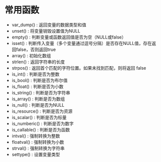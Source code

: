 # 常用函数

- var_dump() : 返回变量的数据类型和值
- unset() : 将变量销毁设置值为NULL
- empty() : 判断变量或函数返回值是否为空（NULL或false）
- isset() : 判断传入变量（多个变量通过逗号分隔）是否存在NULL值，存在返回false，否则返回true
- array() : 初始化数组
- strlen() : 返回字符串的长度
- strpos() : 返回首个匹配的字符位置。如果未找到匹配，则将返回 false
- is_int() : 判断是否为整数
- is_bool() : 判断是否为布尔值
- is_float() : 判断是否为小数
- is_string() : 判断是否为字符串
- is_array() : 判断是否为数组
- is_null() : 判断是否为NULL
- is_resource() : 判断是否为资源
- is_scalar() : 判断是否为标量
- is_numberic() : 判断是否为数字
- is_callable() : 判断是否为函数
- intval() : 强制转换为整数
- floatval() : 强制转换为小数
- strval() : 强制转换为字符串
- settype() : 设置变量类型